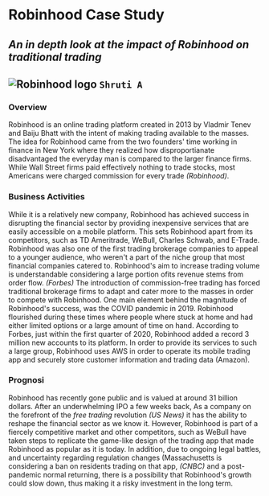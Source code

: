 # Robinhood Case Study
## *An in depth look at the impact of Robinhood on traditional trading* 
![Robinhood logo](https://cdn-images-1.medium.com/max/1200/1*d7fYAnWUS9rDntWGdABxPw.png)
`Shruti A`
---
### Overview
Robinhood is an online trading platform created in 2013 by Vladmir Tenev and Baiju Bhatt with the intent of making trading available to the masses. The idea for Robinhood came from the two founders' time working in finance in New York where they realized how disproportianate disadvantaged the everyday man is compared to the larger finance firms. While Wall Street firms paid effectively nothing to trade stocks, most Americans were charged commission for every trade *(Robinhood)*.

### Business Activities
While it is a relatively new company, Robinhood has achieved success in disrupting the financial sector by providing inexpensive services that are easily accessible on a mobile platform. This sets Robinhood apart from its competitors, such as TD Ameritrade, WeBull, Charles Schwab, and E-Trade. Robinhood was also one of the first trading brokerage companies to appeal to a younger audience, who weren't a part of the niche group that most financial companies catered to. Robinhood's aim to increase trading volume is understandable considering a large portion ofits revenue stems from order flow. *(Forbes)* The introduction of commission-free trading has forced traditional brokerage firms to adapt and cater more to the masses in order to compete with Robinhood. One main element behind the magnitude of Robinhood's success, was the COVID pandemic in 2019. Robinhood flourished during these times where people where stuck at home and had either limited options or a large amount of time on hand. According to Forbes, just within the first quarter of 2020, Robinhood added a record 3 million new accounts to its platform. In order to provide its services to such a large group, Robinhood uses AWS in order to operate its mobile trading app and securely store customer information and trading data (Amazon).

### Prognosi
Robinhood has recently gone public and is valued at around 31 billion dollars. After an underwhelming IPO a few weeks back, As a company on the forefront of the *free trading* revolution *(US News)* it has the ability to reshape the financial sector as we know it. However, Robinhood is part of a fiercely competitive market and other competitors, such as WeBull have taken steps to replicate the game-like design of the trading app that made Robinhood as popular as it is today. In addition, due to ongoing legal battles, and uncertainty regarding regulation changes (Massachusetts is considering a ban on residents trading on that app, *(CNBC)* and a post-pandemic normal returning, there is a possibility that Robinhood's growth could slow down, thus making it a risky investment in the long term. 

